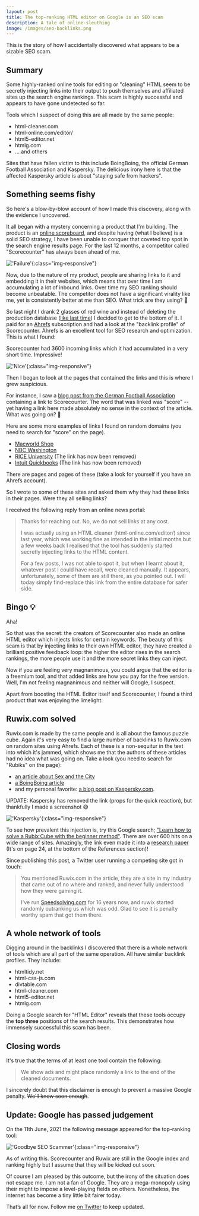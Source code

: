 ```yaml
---
layout: post
title: The top-ranking HTML editor on Google is an SEO scam
description: A tale of online-sleuthing
image: /images/seo-backlinks.png
---
```



This is the story of how I accidentally discovered what appears to be a sizable SEO scam.

## Summary
Some highly-ranked online tools for editing or "cleaning" HTML seem to be secretly injecting links into their output to push themselves and 
affiliated sites up the search engine rankings. This scam is highly successful and appears to have gone undetected so far.

Tools which I suspect of doing this are all made by the same people:

* html-cleaner.com
* html-online.com/editor/
* html5-editor.net
* htmlg.com
* ... and others

Sites that have fallen victim to this include BoingBoing, the official German Football Association and Kaspersky. The delicious irony here is that the affected Kaspersky article is about "staying safe from hackers".  

## Something seems fishy

So here's a blow-by-blow account of how I made this discovery, along with the evidence I uncovered.

It all began with a mystery concerning a product that I'm building. The product is an [online scoreboard](https://keepthescore.co/), and despite having (what I believe) is a solid SEO strategy, I have been unable to conquer that coveted top spot in the search engine results page. For the last 12 months, a competitor called "Scorecounter" has always been ahead of me.

!['Failure'](/images/seo-google-serp.png){:class="img-responsive"}

Now, due to the nature of my product, people are sharing links to it and embedding it in their websites, which means that over time I am accumulating a lot of inbound links. Over time my SEO ranking should become unbeatable. The competitor does not have a significant virality like me, yet is consistently better at me than SEO. What trick are they using? 🤔

So last night I drank 2 glasses of red wine and instead of deleting the production database ([like last time](https://keepthescore.co/blog/posts/deleting_the_production_database/)) I decided to get to the bottom of it. I paid for an [Ahrefs](https://ahrefs.com/) subscription and had a look at the "backlink profile" of Scorecounter. Ahrefs is an excellent tool for SEO research and optimization. This is what I found:

Scorecounter had 3600 incoming links which it had accumulated in a very short time. Impressive! 

!['Nice'](/images/seo-backlinks.png){:class="img-responsive"}

Then I began to look at the pages that contained the links and this is where I grew suspicious.

For instance, I saw a [blog post from the German Football Association](https://www.dfb.de/en/news/detail/loew-ter-stegen-will-be-in-goal-225988/?no_cache=1) containing a link to Scorecounter. The word that was linked was "score" -- yet having a link here made absolutely no sense in the context of the article. What was going on? 🤔

Here are some more examples of links I found on random domains (you need to search for "score" on the page). 

* [Macworld Shop](https://shop.macworld.com/sales/lenovo-mirage-ar-ar-7562b-headset-4-3-display-marvel-dimension-of-heroes-new)
* [NBC Washington](https://www.nbcwashington.com/news/sports/nbcsports/lars-eller-says-tom-wilsons-hits-in-scrum-with-rangers-werent-a-big-deal/2660863/)
* [RICE University](https://csweb.rice.edu/academics/graduate-programs/online-mds/faqs) (The link has now been removed)
* [Intuit Quickbooks](https://quickbooks.intuit.com/au/quickbooks-online-accountant/package-offer/terms/) (The link has now been removed)


There are pages and pages of these (take a look for yourself if you have an Ahrefs account). 

So I wrote to some of these sites and asked them why they had these links in their pages. Were they all selling links?

I received the following reply from an online news portal: 

>Thanks for reaching out. No, we do not sell links at any cost. 
>
>I was actually using an HTML cleaner (html-online.com/editor/) since last year, which was working fine as intended in the initial months but a few weeks back I realised that the tool has suddenly started secretly injecting links to the HTML content.
> 
>For a few posts, I was not able to spot it, but when I learnt about it, whatever post I could have recall, were cleaned manually. It appears, unfortunately, some of them are still there, as you pointed out. I will today simply find-replace this link from the entire database for safer side.

## Bingo 💡

Aha! 

So that was the secret: the creators of Scorecounter also made an online HTML editor which injects links for certain keywords. The beauty of this scam is that by injecting links to their own HTML editor, they have created a brilliant positive feedback loop: the higher the editor rises in the search rankings, the more people use it and the more secret links they can inject.

Now if you are feeling very magnanimous, you could argue that the editor is a freemium tool, and that added links are how you pay for the free version. Well, I'm not feeling magnanimous and neither will Google, I suspect.

Apart from boosting the HTML Editor itself and Scorecounter, I found a third product that was enjoying the limelight:

## Ruwix.com solved
Ruwix.com is made by the same people and is all about the famous puzzle cube. Again it's very easy to find a large number of backlinks to Ruwix.com on random sites using Ahrefs. Each of these is a non-sequitur in the text into which it's jammed, which shows me that the authors of these articles had no idea what was going on. Take a look (you need to search for "Rubiks" on the page):

* [an article about Sex and the City](https://www.complex.com/pop-culture/2018/02/kim-cattrall-tells-sarah-jessica-parker-stop-exploiting-tragedy)
* [a BoingBoing article](https://boingboing.net/2017/06/27/a-review-of-cosmic-trigger-a.html)
* and my personal favorite: [a blog post on Kaspersky.com](https://www.kaspersky.com/resource-center/threats/coronavirus-how-to-stay-safe-hackers-scammers).

UPDATE: Kaspersky has removed the link (props for the quick reaction), but thankfully I made a screenshot 😅

!['Kaspersky'](/images/seo-kaspersky.png){:class="img-responsive"}

To see how prevalent this injection is, try this Google search; ["Learn how to solve a Rubix Cube with the beginner method"](https://www.google.com/search?q=%22Learn+how+to+solve+a+Rubix+Cube+with+the+beginner+method%22). There are over 600 hits on a wide range of sites. Amazingly, the link even made it into a [research paper](https://www.researchsquare.com/article/rs-8615/v1) (It's on page 24, at the bottom of the References section)!

Since publishing this post, a Twitter user running a competing site got in touch:

> You mentioned Ruwix.com in the article, they are a site in my industry that came out of no where and ranked, and never fully understood how they were gaming it. 
> 
> I've run [Speedsolving.com](https://speedsolving.com) for 16 years now, and ruwix started randomly outranking us which was odd.  Glad to see it is penalty worthy spam that got them there.

## A whole network of tools
Digging around in the backlinks I discovered that there is a whole network of tools which are all part of the same operation. All have similar backlink profiles. They include:

* htmltidy.net
* html-css-js.com
* divtable.com
* html-cleaner.com
* html5-editor.net
* htmlg.com

Doing a Google search for "HTML Editor" reveals that these tools occupy the **top three** positions of the search results. This demonstrates how immensely successful this scam has been.

## Closing words

It's true that the terms of at least one tool contain the following:

> We show ads and might place randomly a link to the end of the cleaned documents.

I sincerely doubt that this disclaimer is enough to prevent a massive Google penalty.  ~~We'll know soon enough~~. 

## Update: Google has passed judgement

On the 11th June, 2021 the following message appeared for the top-ranking tool:

!['Goodbye SEO Scammer'](/images/seo-goodbye-scammer.png){:class="img-responsive"}

As of writing this. Scorecounter and Ruwix are still in the Google index and ranking highly but I assume that they will be kicked out soon.

Of course I am pleased by this outcome, but the irony of the situation does not escape me. I am not a fan of Google. They are a mega-monopoly using their might to impose a level-playing fields on others. Nonetheless, the internet has become a tiny little bit fairer today.

That’s all for now. Follow me [on Twitter](https://twitter.com/wrede) to keep updated.